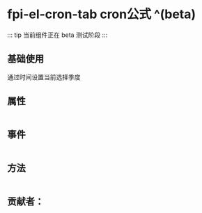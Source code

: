 # fpi-el-cron-tab cron公式 ^(beta)

::: tip
当前组件正在 beta 测试阶段
:::

## 基础使用

通过时间设置当前选择季度
<demo src="./demos/demo1.vue"></demo>

## 属性
```typescript

```

## 事件
```typescript

```

## 方法
```typescript

```
## 贡献者：
<ContributorView name="李国帝"></ContributorView>
